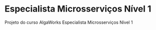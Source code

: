 # Especialista Microsserviços Nível 1
Projeto do curso AlgaWorks Especialista Microsserviços Nível 1
